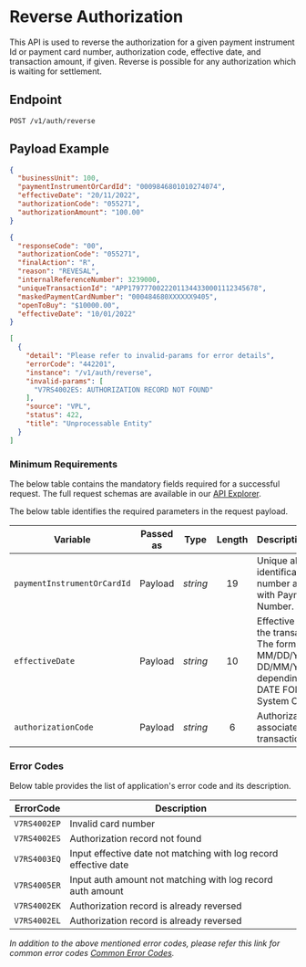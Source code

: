 # Reverse Authorization

This API is used to reverse the authorization for a given payment instrument Id or payment card number, authorization code, effective date, and transaction amount, if given.
Reverse is possible for any authorization which is waiting for settlement.

## Endpoint

`POST /v1/auth/reverse`

## Payload Example

<!--
type: tab
titles: Request, Response, Error
-->

```json
{
  "businessUnit": 100,
  "paymentInstrumentOrCardId": "0009846801010274074",
  "effectiveDate": "20/11/2022",
  "authorizationCode": "055271",
  "authorizationAmount": "100.00"
}

```

<!--
type: tab
-->

```json
{
  "responseCode": "00",
  "authorizationCode": "055271",
  "finalAction": "R",
  "reason": "REVESAL",
  "internalReferenceNumber": 3239000,
  "uniqueTransactionId": "APP17977700222011344330001112345678",
  "maskedPaymentCardNumber": "000484680XXXXXX9405",
  "openToBuy": "$10000.00",
  "effectiveDate": "10/01/2022"
}
```

<!--
type: tab
-->

```json
[
  {
    "detail": "Please refer to invalid-params for error details",
    "errorCode": "442201",
    "instance": "/v1/auth/reverse",
    "invalid-params": [
      "V7RS4002ES: AUTHORIZATION RECORD NOT FOUND"
    ],
    "source": "VPL",
    "status": 422,
    "title": "Unprocessable Entity"
  }
]
```

<!-- type: tab-end -->

### Minimum Requirements

The below table contains the mandatory fields required for a successful request. The full request schemas are available in our [API Explorer](../api/?type=post&path=/v1/auth/reverse).

The below table identifies the required parameters in the request payload.

| Variable | Passed as | Type | Length | Description/Values |
| -------- | :-------: | :--: | :------------: | ------------------ |
| `paymentInstrumentOrCardId` | Payload | *string* | 19 | Unique alternate identification number associated with Payment Card Number. |
| `effectiveDate` | Payload | *string* | 10 | Effective Date of the transaction. The format is MM/DD/YYYY or DD/MM/YYYY depending on the DATE FORMAT on System Control. |
| `authorizationCode` | Payload | *string* | 6 | Authorization code associated with the transaction. |

### Error Codes

Below table provides the list of application's error code and its description.

| ErrorCode |  Description |
| --------  | ------------------ |
| `V7RS4002EP` | Invalid card number |
| `V7RS4002ES` | Authorization record not found |
| `V7RS4003EQ` | Input effective date not matching with log record effective date |
| `V7RS4005ER` | Input auth amount not matching with log record auth amount |
| `V7RS4002EK` | Authorization record is already reversed |
| `V7RS4002EL` | Authorization record is already reversed |

*In addition to the above mentioned error codes, please refer this link for common error codes [Common Error Codes](?path=docs/Common_Error_Code.md).*
